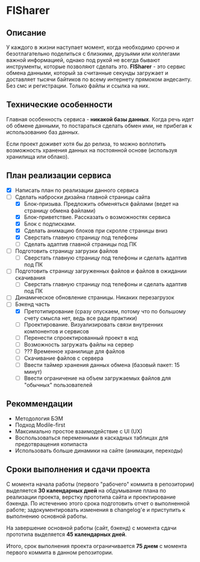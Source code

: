 # FISharer

## Описание

У каждого в жизни наступает момент, когда необходимо срочно и безотлагательно поделиться с близкими, друзьями или коллегами важной информацией, однако под рукой не всегда бывают инструменты, которые позволяют сделать это. **FISharer** - это сервис обмена данными, который за считанные секунды загружает и доставляет тысячи байтиков по всему интернету прямоком андесанту. Без смс и регистрации. Только файлы и ссылка на них.

## Технические особенности

Главная особенность сервиса - **никакой базы данных**. Когда речь идет об обмене данными, то постараться сделать обмен ими, не прибегая к использованию баз данных. 

Если проект доживет хотя бы до релиза, то можно воплотить возможность хранения данных на постоянной основе (используя хранилища или облако).

## План реализации сервиса

- [X] Написать план по реализации данного сервиса
- [ ] Сделать наброски дизайна главной страницы сайта
  - [X] Блок-призыва. Предложить обменяться файлами (ведет на страницу обмена файлами)
  - [X] Блок-приветствие. Рассказать о возможностях сервиса
  - [X] Блок с подписками.
  - [X] Сделать анимацию блоков при скролле страницы вниз
  - [X] Сверстать главную страницу под телефоны
  - [ ] Сделать адаптив главной страницы под ПК
- [ ] Подготовить страницу загрузки файлов
  - [ ] Сверстать главную страницу под телефоны и сделать адаптив под ПК
- [ ] Подготовить страницу загруженных файлов и файлов в ожидании скачивания
  - [ ] Сверстать главную страницу под телефоны и сделать адаптив под ПК
- [ ] Динамическое обновление страницы. Никаких перезагрузок
- [ ] Бэкенд часть
  - [x] Претотипирование (сразу опускаем, потому что по большому счету смысла нет, ведь все ради практики)
  - [ ] Проектирование. Визуализировать связи внутренних компонентов и сервисов
  - [ ] Перенести спроектированный проект в код
  - [ ] Возможность загружать файлы на сервер
  - [ ] ??? Временное хранилище для файлов
  - [ ] Скачивание файлов с сервера
  - [ ] Ввести таймер хранения данных обмена (базовый пакет: 15 минут)
  - [ ] Ввести ограничение на объем загружаемых файлов для "обычных" пользователей

## Рекоммендации

* Методология БЭМ
* Подход Modile-first
* Максимально простое взаимодействие с UI (UX)
* Воспользоваться переменными в каскадных таблицах для предотвращения копипаста
* Использовать больше динамики на сайте (анимации, переходы)

## Сроки выполнения и сдачи проекта

С момента начала работы (первого "рабочего" коммита в репозитории) выделяется **30 календарных дней** на обдумывание плана по реализации проекта, верстку прототипа сайта и проектирование бэкенда. По истечению этого срока подготовить отчет о выполненной работе; задокументировать изменения в changelog'е и приступить к выполнению основной работы. 

На завершение основной работы (сайт, бэкенд) с момента сдачи прототипа выделяется **45 календарных дней**. 

Итого, срок выполнения проекта ограничивается **75 днем** с момента первого коммита в данном репозитории.

